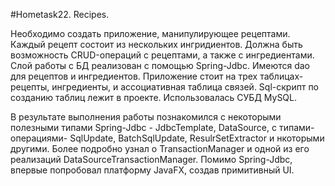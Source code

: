 #Hometask22. Recipes.

Необходимо создать приложение, манипулирующее рецептами. Каждый рецепт состоит из нескольких ингридиентов. Должна быть возможность
CRUD-операций с рецептами, а также с ингредиентами. Слой работы с БД реализован с помощью Spring-Jdbc. Имеются dao для рецептов и 
ингредиентов. Приложение стоит на трех таблицах-рецепты, ингредиенты, и ассоциативная таблица связей. Sql-скрипт по созданию таблиц 
лежит в проекте. Использовалась СУБД MySQL.

В результате выполнения работы познакомился с некоторыми полезными типами Spring-Jdbc - JdbcTemplate, DataSource, с типами-операциями-
SqlUpdate, BatchSqlUpdate, ResulrSetExtractor и нкоторыми другими. Более подробно узнал о TransactionManager и одной из его реализаций
DataSourceTransactionManager. Помимо Spring-Jdbc, впервые попробовал платформу JavaFX, создав примитивный UI.
